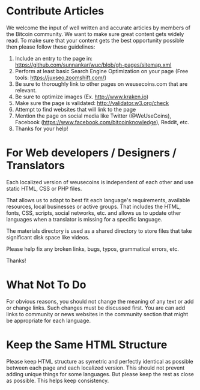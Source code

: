 # Contribute Articles

We welcome the input of well written and accurate articles by members of the Bitcoin community. We want to make sure great content gets widely read. To make sure that your content gets the best opportunity possible then please follow these guidelines:

1. Include an entry to the page in: https://github.com/sunnankar/wuc/blob/gh-pages/sitemap.xml
2. Perform at least basic Search Engine Optimization on your page (Free tools: https://juxseo.zoomshift.com/)
3. Be sure to thoroughly link to other pages on weusecoins.com that are relevant.
4. Be sure to optimize images (Ex. http://www.kraken.io)
5. Make sure the page is validated: http://validator.w3.org/check
6. Attempt to find websites that will link to the page
7. Mention the page on social media like Twitter (@WeUseCoins), Facebook (https://www.facebook.com/bitcoinknowledge), Reddit, etc.
8. Thanks for your help!

# For Web developers / Designers / Translators

Each localized version of weusecoins is independent of each other and use static HTML, CSS or PHP files.

That allows us to adapt to best fit each language's requirements, available resources, local businesses or active groups. That includes the HTML, fonts, CSS, scripts, social networks, etc. and allows us to update other languages when a translator is missing for a specific language.

The materials directory is used as a shared directory to store files that take significant disk space like videos.

Please help fix any broken links, bugs, typos, grammatical errors, etc.

Thanks!

# What Not To Do

For obvious reasons, you should not change the meaning of any text or add or change links. Such changes must be discussed first.
You are can add links to community or news websites in the community section that might be appropriate for each language.

# Keep the Same HTML Structure

Please keep HTML structure as symetric and perfectly identical as possible between each page and each localized version. This should not prevent adding unique things for some languages. But please keep the rest as close as possible. This helps keep consistency.
